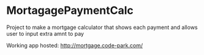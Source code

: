 # MortagagePaymentCalc
Project to make a mortgage calculator that shows each payment and allows user to input extra amnt to pay

Working app hosted: http://mortgage.code-park.com/
